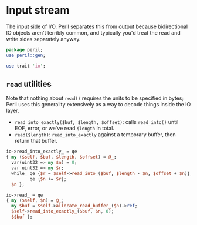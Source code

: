 # Input stream
The input side of I/O. Peril separates this from [output](o.md#) because
bidirectional IO objects aren't terribly common, and typically you'd treat the
read and write sides separately anyway.

```perl
package peril;
use peril::gen;

use trait 'io';
```

## `read` utilities
Note that nothing about `read()` requires the units to be specified in bytes;
Peril uses this generality extensively as a way to decode things inside the IO
layer.

- `read_into_exactly($buf, $length, $offset)`: calls `read_into()` until EOF,
  error, or we've read `$length` in total.
- `read($length)`: `read_into_exactly` against a temporary buffer, then return
  that buffer.

```perl
io->read_into_exactly_ = qe
{ my ($self, $buf, $length, $offset) = @_;
  var(uint32 => my $n) = 0;
  var uint32 => my $r;
  while_ qe {$r = $self->read_into_($buf, $length - $n, $offset + $n)},
         qe {$n += $r};
  $n };

io->read_ = qe
{ my ($self, $n) = @_;
  my $buf = $self->allocate_read_buffer_($n)->ref;
  $self->read_into_exactly_($buf, $n, 0);
  $$buf };
```
